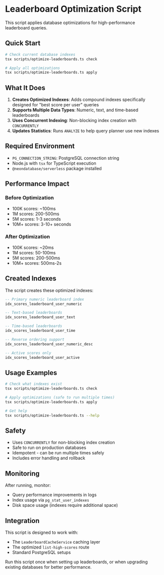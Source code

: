 # Leaderboard Optimization Script

This script applies database optimizations for high-performance leaderboard queries.

## Quick Start

```bash
# Check current database indexes
tsx scripts/optimize-leaderboards.ts check

# Apply all optimizations
tsx scripts/optimize-leaderboards.ts apply
```

## What It Does

1. **Creates Optimized Indexes**: Adds compound indexes specifically designed for "best score per user" queries
2. **Supports Multiple Data Types**: Numeric, text, and time-based leaderboards
3. **Uses Concurrent Indexing**: Non-blocking index creation with `CONCURRENTLY`
4. **Updates Statistics**: Runs `ANALYZE` to help query planner use new indexes

## Required Environment

- `PG_CONNECTION_STRING`: PostgreSQL connection string
- Node.js with `tsx` for TypeScript execution
- `@neondatabase/serverless` package installed

## Performance Impact

### Before Optimization

- 100K scores: ~100ms
- 1M scores: 200-500ms
- 5M scores: 1-3 seconds
- 10M+ scores: 3-10+ seconds

### After Optimization

- 100K scores: ~20ms
- 1M scores: 50-100ms
- 5M scores: 200-500ms
- 10M+ scores: 500ms-2s

## Created Indexes

The script creates these optimized indexes:

```sql
-- Primary numeric leaderboard index
idx_scores_leaderboard_user_numeric

-- Text-based leaderboards
idx_scores_leaderboard_user_text

-- Time-based leaderboards
idx_scores_leaderboard_user_time

-- Reverse ordering support
idx_scores_leaderboard_user_numeric_desc

-- Active scores only
idx_scores_leaderboard_user_active
```

## Usage Examples

```bash
# Check what indexes exist
tsx scripts/optimize-leaderboards.ts check

# Apply optimizations (safe to run multiple times)
tsx scripts/optimize-leaderboards.ts apply

# Get help
tsx scripts/optimize-leaderboards.ts --help
```

## Safety

- Uses `CONCURRENTLY` for non-blocking index creation
- Safe to run on production databases
- Idempotent - can be run multiple times safely
- Includes error handling and rollback

## Monitoring

After running, monitor:

- Query performance improvements in logs
- Index usage via `pg_stat_user_indexes`
- Disk space usage (indexes require additional space)

## Integration

This script is designed to work with:

- The `LeaderboardCacheService` caching layer
- The optimized `list-high-scores` route
- Standard PostgreSQL setups

Run this script once when setting up leaderboards, or when upgrading existing databases for better performance.
